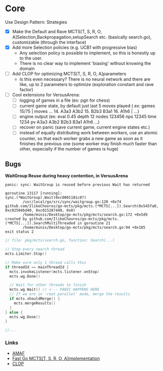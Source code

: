 
# Core
Use Design Pattern: Strategies

- [x] Make the Default and Rave MCTS[T, S, R, O, A]Selection,Backpropagation,setupSearch etc. (basically search.go), customizable (through the interface)
- [x] Add more Selection policies (e.g. UCB1 with progressive bias)
  - Any selection policy is possible to implement, so this is honestly up to the user.
  - There is no clear way to implement 'biasing' without knowing the domain
- [ ] Add CLOP for optimizing MCTS[T, S, R, O, A]parameters
  - Is this even necessary? There is no neural network and there are like, up to 2 parameters to optimize (exploration constant and rave factor)
- [ ] Cool extensions for VersusArena:
  - [ ] logging of games in a file (ex: pgn for chess)
  - [ ] current game state, by default just last 5 moves played ( ex: games 15/75 | moves ... 14. A3a3 A3b2 15. B2b3 B3a1 16. A1h6 | ...)
  - [ ] engine output (ex: eval 0.45 depth 12 nodes 123456 nps 12345 time 1234 pv A3a3 A3b2 B2b3 B3a1 A1h6 ...)
  - [ ] recover on panic (save current game, current engine states etc.)
  - [ ] instead of equally distributing work between workers, use an atomic counter, so that each worker grabs a new game as soon as it finishes the previous one (some worker may finish much faster than other, especially if the number of games is huge)

## Bugs

**WaitGroup Reuse during heavy contention, in VersusArena**
```
panic: sync: WaitGroup is reused before previous Wait has returned

goroutine 13117 [running]:
sync.(*WaitGroup).Wait(0xc0001181c0?)
        /usr/local/go/src/sync/waitgroup.go:120 +0x74
github.com/IlikeChooros/go-mcts/pkg/mcts.(*MCTS[...]).Search(0x545fa0, 0xc02504bd40, 0xc015287440, 0x0)
        /home/minis/Desktop/go-mcts/pkg/mcts/search.go:172 +0x5d9
created by github.com/IlikeChooros/go-mcts/pkg/mcts.(*MCTS[...]).SearchMultiThreaded in goroutine 21
        /home/minis/Desktop/go-mcts/pkg/mcts/search.go:94 +0x185
exit status 2

```
```go
// file: pkg/mcts/search.go, function: Search(...)

// Stop every search thread
mcts.Limiter.Stop()

// Make sure only 1 thread calls this
if threadId == mainThreadId {
  mcts.invokeListener(mcts.listener.onStop)
  mcts.wg.Done()

  // Wait for other threads to finish
  mcts.wg.Wait() // <--- PANIC HAPPENS HERE
  // If we are in 'root parallel' mode, merge the results
  if mcts.shouldMerge() {
    mcts.mergeResults()
  }
} else {
  mcts.wg.Done()
}

//...

```



### Links

- [AMAF](https://users.soe.ucsc.edu/~dph/mypubs/AMAFpaperWithRef.pdf)
- [Fast Go MCTS[T, S, R, O, A]implementation](https://github.com/lukaszlew/libego/blob/master/source/engine/mcts_tree.cpp)
- [CLOP](https://www.remi-coulom.fr/CLOP/CLOP.pdf)